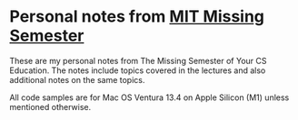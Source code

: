 # Personal notes from [MIT Missing Semester](https://missing.csail.mit.edu/2020/course-shell/)

These are my personal notes from The Missing Semester of Your CS Education. The notes include topics covered in the lectures and also additional notes on the same topics. 

All code samples are for Mac OS Ventura 13.4 on Apple Silicon (M1) unless mentioned otherwise.